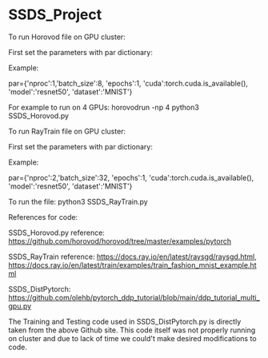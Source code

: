# SSDS_Project

To run Horovod file on GPU cluster:

First set the parameters with par dictionary:

Example:

par={'nproc':1,'batch_size':8, 'epochs':1, 'cuda':torch.cuda.is_available(), 'model':'resnet50', 'dataset':'MNIST'}

For example to run on 4 GPUs: horovodrun -np 4 python3 SSDS_Horovod.py


To run RayTrain file on GPU cluster:

First set the parameters with par dictionary:

Example:

par={'nproc':2,'batch_size':32, 'epochs':1, 'cuda':torch.cuda.is_available(), 'model':'resnet50', 'dataset':'MNIST'}

To run the file: python3 SSDS_RayTrain.py

References for code:

SSDS_Horovod.py reference: https://github.com/horovod/horovod/tree/master/examples/pytorch

SSDS_RayTrain reference: https://docs.ray.io/en/latest/raysgd/raysgd.html, 
https://docs.ray.io/en/latest/train/examples/train_fashion_mnist_example.html

SSDS_DistPytorch: https://github.com/olehb/pytorch_ddp_tutorial/blob/main/ddp_tutorial_multi_gpu.py

The Training and Testing code used in SSDS_DistPytorch.py is directly taken from the above Github site.
This code itself was not properly running on cluster and due to lack of time we could't make desired modifications to code.
